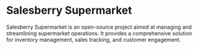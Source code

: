 # Salesberry Supermarket

Salesberry Supermarket is an open-source project aimed at managing and streamlining supermarket operations. It provides a comprehensive solution for inventory management, sales tracking, and customer engagement.
